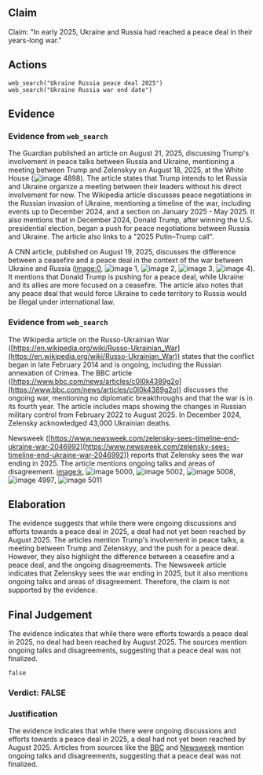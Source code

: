 ## Claim
Claim: "In early 2025, Ukraine and Russia had reached a peace deal in their years-long war."

## Actions
```
web_search("Ukraine Russia peace deal 2025")
web_search("Ukraine Russia war end date")
```

## Evidence
### Evidence from `web_search`
The Guardian published an article on August 21, 2025, discussing Trump's involvement in peace talks between Russia and Ukraine, mentioning a meeting between Trump and Zelenskyy on August 18, 2025, at the White House (![image 4898](media/2025-08-28_15-35-1756395339-850858.jpg)). The article states that Trump intends to let Russia and Ukraine organize a meeting between their leaders without his direct involvement for now. The Wikipedia article discusses peace negotiations in the Russian invasion of Ukraine, mentioning a timeline of the war, including events up to December 2024, and a section on January 2025 - May 2025. It also mentions that in December 2024, Donald Trump, after winning the U.S. presidential election, began a push for peace negotiations between Russia and Ukraine. The article also links to a "2025 Putin–Trump call".

A CNN article, published on August 19, 2025, discusses the difference between a ceasefire and a peace deal in the context of the war between Ukraine and Russia (<image:0>, ![image 1](media/0.jpg), ![image 2](media/3.jpg), ![image 3](media/4.jpg), ![image 4](media/5.jpg)). It mentions that Donald Trump is pushing for a peace deal, while Ukraine and its allies are more focused on a ceasefire. The article also notes that any peace deal that would force Ukraine to cede territory to Russia would be illegal under international law.


### Evidence from `web_search`
The Wikipedia article on the Russo-Ukrainian War ([https://en.wikipedia.org/wiki/Russo-Ukrainian_War](https://en.wikipedia.org/wiki/Russo-Ukrainian_War)) states that the conflict began in late February 2014 and is ongoing, including the Russian annexation of Crimea. The BBC article ([https://www.bbc.com/news/articles/c0l0k4389g2o](https://www.bbc.com/news/articles/c0l0k4389g2o)) discusses the ongoing war, mentioning no diplomatic breakthroughs and that the war is in its fourth year. The article includes maps showing the changes in Russian military control from February 2022 to August 2025. In December 2024, Zelensky acknowledged 43,000 Ukrainian deaths.

Newsweek ([https://www.newsweek.com/zelensky-sees-timeline-end-ukraine-war-2046992](https://www.newsweek.com/zelensky-sees-timeline-end-ukraine-war-2046992)) reports that Zelensky sees the war ending in 2025. The article mentions ongoing talks and areas of disagreement. <image:k>, ![image 5000](media/2025-08-29_07-11-1756451515-748344.jpg), ![image 5002](media/2025-08-29_07-11-1756451516-148510.jpg), ![image 5008](media/2025-08-29_07-11-1756451519-202482.jpg), ![image 4997](media/2025-08-29_07-11-1756451515-131491.jpg), ![image 5011](media/2025-08-29_07-12-1756451525-653072.jpg)


## Elaboration
The evidence suggests that while there were ongoing discussions and efforts towards a peace deal in 2025, a deal had not yet been reached by August 2025. The articles mention Trump's involvement in peace talks, a meeting between Trump and Zelenskyy, and the push for a peace deal. However, they also highlight the difference between a ceasefire and a peace deal, and the ongoing disagreements. The Newsweek article indicates that Zelenskyy sees the war ending in 2025, but it also mentions ongoing talks and areas of disagreement. Therefore, the claim is not supported by the evidence.


## Final Judgement
The evidence indicates that while there were efforts towards a peace deal in 2025, no deal had been reached by August 2025. The sources mention ongoing talks and disagreements, suggesting that a peace deal was not finalized.

`false`

### Verdict: FALSE

### Justification
The evidence indicates that while there were ongoing discussions and efforts towards a peace deal in 2025, a deal had not yet been reached by August 2025. Articles from sources like the [BBC](https://www.bbc.com/news/articles/c0l0k4389g2o) and [Newsweek](https://www.newsweek.com/zelensky-sees-timeline-end-ukraine-war-2046992) mention ongoing talks and disagreements, suggesting that a peace deal was not finalized.
